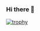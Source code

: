 ### Hi there 👋

[![trophy](https://github-profile-trophy.vercel.app/?username=HNTQ)](https://github.com/ryo-ma/github-profile-trophy)
